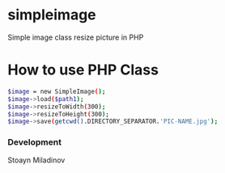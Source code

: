 # simpleimage
Simple image class resize picture in PHP

# How to use PHP Class

```sh
$image = new SimpleImage();
$image->load($path1);
$image->resizeToWidth(300);
$image->resizeToHeight(300);
$image->save(getcwd().DIRECTORY_SEPARATOR.'PIC-NAME.jpg');
```
 
### Development
Stoayn Miladinov
